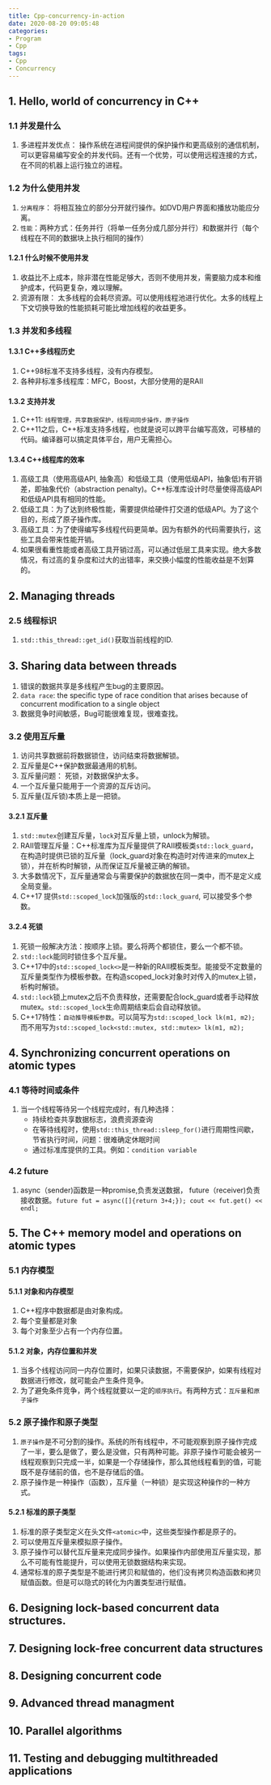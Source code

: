 ```yaml
---
title: Cpp-concurrency-in-action
date: 2020-08-20 09:05:48
categories:
- Program
- Cpp
tags:
- Cpp
- Concurrency
---
```


## 1. Hello, world of concurrency in C++
### 1.1 并发是什么
1. 多进程并发优点： 操作系统在进程间提供的保护操作和更高级别的通信机制，可以更容易编写安全的并发代码。还有一个优势，可以使用远程连接的方式，在不同的机器上运行独立的进程。

### 1.2 为什么使用并发
1. `分离程序`： 将相互独立的部分分开就行操作。如DVD用户界面和播放功能应分离。
1. `性能`：两种方式：任务并行（将单一任务分成几部分并行）和数据并行（每个线程在不同的数据块上执行相同的操作）

#### 1.2.1 什么时候不使用并发
1. 收益比不上成本，除非潜在性能足够大，否则不使用并发，需要脑力成本和维护成本，代码更复杂，难以理解。
1. 资源有限： 太多线程的会耗尽资源。可以使用线程池进行优化。太多的线程上下文切换导致的性能损耗可能比增加线程的收益更多。

### 1.3 并发和多线程
#### 1.3.1 C++多线程历史
1. C++98标准不支持多线程，没有内存模型。
1. 各种非标准多线程库：MFC，Boost，大部分使用的是RAII

#### 1.3.2 支持并发
1. C++11: `线程管理，共享数据保护，线程间同步操作，原子操作`
1. C++11之后，C++标准支持多线程，也就是说可以跨平台编写高效，可移植的代码。编译器可以搞定具体平台，用户无需担心。

#### 1.3.4 C++线程库的效率
1. 高级工具（使用高级API, 抽象高）和低级工具（使用低级API，抽象低)有开销差，即抽象代价（abstraction penalty)。C++标准库设计时尽量使得高级API和低级API具有相同的性能。
1. 低级工具：为了达到终极性能，需要提供给硬件打交道的低级API。为了这个目的，形成了原子操作库。
1. 高级工具：为了使得编写多线程代码更简单。因为有额外的代码需要执行，这些工具会带来性能开销。
1. 如果很看重性能或者高级工具开销过高，可以通过低层工具来实现。绝大多数情况，有过高的复杂度和过大的出错率，来交换小幅度的性能收益是不划算的。


## 2. Managing threads

### 2.5 线程标识
1. `std::this_thread::get_id()`获取当前线程的ID.


## 3. Sharing data between threads
1. 错误的数据共享是多线程产生bug的主要原因。
1. `data race`: the specific type of race condition that arises because of concurrent modification to a single object
1. 数据竞争时间敏感，Bug可能很难复现，很难查找。

### 3.2 使用互斥量
1. 访问共享数据前将数据锁住，访问结束将数据解锁。
1. 互斥量是C++保护数据最通用的机制。
1. 互斥量问题： 死锁，对数据保护太多。
1. 一个互斥量只能用于一个资源的互斥访问。
1. 互斥量(互斥锁)本质上是一把锁。

#### 3.2.1 互斥量
1. `std::mutex`创建互斥量，`lock`对互斥量上锁，unlock为解锁。
1. RAII管理互斥量：C++标准库为互斥量提供了RAII模板类`std::lock_guard`，在构造时提供已锁的互斥量（lock_guard对象在构造时对传进来的mutex上锁），并在析构时解锁，从而保证互斥量被正确的解锁。
1. 大多数情况下，互斥量通常会与需要保护的数据放在同一类中，而不是定义成全局变量。
1. C++17 提供`std::scoped_lock`加强版的`std::lock_guard`, 可以接受多个参数。

#### 3.2.4 死锁
1. 死锁一般解决方法：按顺序上锁。要么将两个都锁住，要么一个都不锁。
1. `std::lock`能同时锁住多个互斥量。
1. C++17中的`std::scoped_lock<>`是一种新的RAII模板类型。能接受不定数量的互斥量类型作为模板参数。在构造scoped_lock对象时对传入的mutex上锁，析构时解锁。
1. `std::lock`锁上mutex之后不负责释放，还需要配合lock_guard或者手动释放mutex。`std::scoped_lock`生命周期结束后会自动释放锁。
1. C++17特性：`自动推导模板参数`。可以简写为`std::scoped_lock lk(m1, m2);` 而不用写为`std::scoped_lock<std::mutex, std::mutex> lk(m1, m2);`



## 4. Synchronizing concurrent operations on atomic types
### 4.1 等待时间或条件
1. 当一个线程等待另一个线程完成时，有几种选择：
   - 持续检查共享数据标志，浪费资源查询
   - 在等待线程时，使用`std::this_thread::sleep_for()`进行周期性间歇，节省执行时间，问题：很难确定休眠时间
   - 通过标准库提供的工具。例如：`condition variable`

### 4.2 future
1. async（sender)函数是一种promise,负责发送数据， future（receiver)负责接收数据。`future fut = async([]{return 3+4;}); cout << fut.get() << endl;`

## 5. The C++ memory model and operations on atomic types
### 5.1 内存模型
#### 5.1.1 对象和内存模型
1. C++程序中数据都是由对象构成。
1. 每个变量都是对象
1. 每个对象至少占有一个内存位置。

#### 5.1.2 对象，内存位置和并发
1. 当多个线程访问同一内存位置时，如果只读数据，不需要保护，如果有线程对数据进行修改，就可能会产生条件竞争。
1. 为了避免条件竞争，两个线程就要以一定的`顺序执行`。有两种方式：`互斥量`和`原子操作`

### 5.2 原子操作和原子类型
1. `原子操作`是不可分割的操作。系统的所有线程中，不可能观察到原子操作完成了一半，要么是做了，要么是没做，只有两种可能。非原子操作可能会被另一线程观察到只完成一半，如果是一个存储操作，那么其他线程看到的值，可能既不是存储前的值，也不是存储后的值。
1. 原子操作是一种操作（函数），互斥量（一种锁）是实现这种操作的一种方式。

#### 5.2.1 标准的原子类型
1. 标准的原子类型定义在头文件`<atomic>`中，这些类型操作都是原子的。
1. 可以使用互斥量来模拟原子操作。
1. 原子操作可以替代互斥量来完成同步操作。如果操作内部使用互斥量实现，那么不可能有性能提升，可以使用无锁数据结构来实现。
1. 通常标准的原子类型是不能进行拷贝和赋值的，他们没有拷贝构造函数和拷贝赋值函数。但是可以隐式的转化为内置类型进行赋值。

## 6. Designing lock-based concurrent data structures.

## 7. Designing lock-free concurrent data structures

## 8. Designing concurrent code

## 9. Advanced thread managment

## 10. Parallel algorithms

## 11. Testing and debugging multithreaded applications

